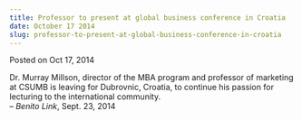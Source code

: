 ```yaml
---
title: Professor to present at global business conference in Croatia
date: October 17 2014
slug: professor-to-present-at-global-business-conference-in-croatia
---
```





<span class="date">Posted on Oct 17, 2014    </span>
<p>Dr. Murray Millson, director of the MBA program and professor of
marketing at CSUMB is leaving for Dubrovnic, Croatia, to continue
his passion for lecturing to the international community.<br>
&#x2013; <em>Benito Link</em>, Sept. 23, 2014</br></p>





